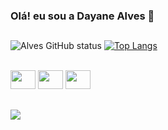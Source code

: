 ### Olá! eu sou a Dayane Alves 👋
##
![Alves GitHub status](https://github-readme-stats.vercel.app/api?username=dayaneAlls&show_icons=true&theme=dracula) 
[![Top Langs](https://github-readme-stats.vercel.app/api/top-langs/?username=dayaneAlls&layout=compact&langs_count=16&theme=dracula)](https://github.com/dayaneAlls/github-readme-stats)

<div style="display: inline_block"><br>
  <img align="Csharp" height="30" width="40" src="https://cdn.jsdelivr.net/gh/devicons/devicon/icons/csharp/csharp-original.svg">
  <img align="C" height="30" width="40" src="https://cdn.jsdelivr.net/gh/devicons/devicon/icons/c/c-original.svg">  
  <img align="Python" height="30" width="40" src="https://cdn.jsdelivr.net/gh/devicons/devicon/icons/python/python-original.svg">    
</div>

##

<div>
  <a href="https://www.linkedin.com/in/dayanealvs/" target="_blank"><img src="https://img.shields.io/badge/LinkedIn-0077B5?style=for-the-badge&logo=linkedin&logoColor=white" target="_blank"></a>
 </div>
 
